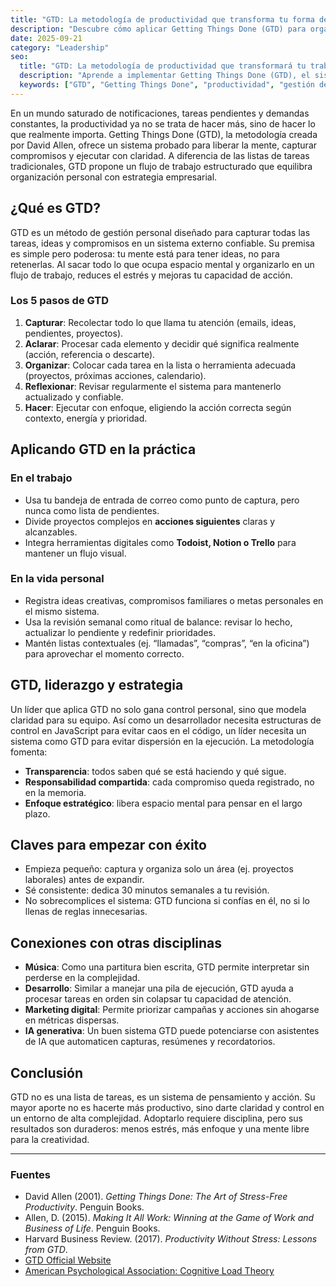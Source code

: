 ```yaml
---
title: "GTD: La metodología de productividad que transforma tu forma de trabajar"
description: "Descubre cómo aplicar Getting Things Done (GTD) para organizar tu vida personal y profesional con claridad, enfoque y resultados sostenibles."
date: 2025-09-21
category: "Leadership"
seo:
  title: "GTD: La metodología de productividad que transformará tu trabajo y tu vida"
  description: "Aprende a implementar Getting Things Done (GTD), el sistema de productividad más efectivo. Organiza tus tareas, reduce el estrés y aumenta tu enfoque con ejemplos prácticos."
  keywords: ["GTD", "Getting Things Done", "productividad", "gestión del tiempo", "organización personal", "David Allen", "métodos de productividad", "hábitos", "eficiencia"]
---
```


En un mundo saturado de notificaciones, tareas pendientes y demandas constantes, la productividad ya no se trata de hacer más, sino de hacer lo que realmente importa. Getting Things Done (GTD), la metodología creada por David Allen, ofrece un sistema probado para liberar la mente, capturar compromisos y ejecutar con claridad. A diferencia de las listas de tareas tradicionales, GTD propone un flujo de trabajo estructurado que equilibra organización personal con estrategia empresarial.

## ¿Qué es GTD?

GTD es un método de gestión personal diseñado para capturar todas las tareas, ideas y compromisos en un sistema externo confiable. Su premisa es simple pero poderosa: tu mente está para tener ideas, no para retenerlas. Al sacar todo lo que ocupa espacio mental y organizarlo en un flujo de trabajo, reduces el estrés y mejoras tu capacidad de acción.

### Los 5 pasos de GTD

1. **Capturar**: Recolectar todo lo que llama tu atención (emails, ideas, pendientes, proyectos).
2. **Aclarar**: Procesar cada elemento y decidir qué significa realmente (acción, referencia o descarte).
3. **Organizar**: Colocar cada tarea en la lista o herramienta adecuada (proyectos, próximas acciones, calendario).
4. **Reflexionar**: Revisar regularmente el sistema para mantenerlo actualizado y confiable.
5. **Hacer**: Ejecutar con enfoque, eligiendo la acción correcta según contexto, energía y prioridad.

## Aplicando GTD en la práctica

### En el trabajo
- Usa tu bandeja de entrada de correo como punto de captura, pero nunca como lista de pendientes.
- Divide proyectos complejos en **acciones siguientes** claras y alcanzables.
- Integra herramientas digitales como **Todoist, Notion o Trello** para mantener un flujo visual.

### En la vida personal
- Registra ideas creativas, compromisos familiares o metas personales en el mismo sistema.
- Usa la revisión semanal como ritual de balance: revisar lo hecho, actualizar lo pendiente y redefinir prioridades.
- Mantén listas contextuales (ej. “llamadas”, “compras”, “en la oficina”) para aprovechar el momento correcto.

## GTD, liderazgo y estrategia

Un líder que aplica GTD no solo gana control personal, sino que modela claridad para su equipo. Así como un desarrollador necesita estructuras de control en JavaScript para evitar caos en el código, un líder necesita un sistema como GTD para evitar dispersión en la ejecución. La metodología fomenta:

- **Transparencia**: todos saben qué se está haciendo y qué sigue.
- **Responsabilidad compartida**: cada compromiso queda registrado, no en la memoria.
- **Enfoque estratégico**: libera espacio mental para pensar en el largo plazo.

## Claves para empezar con éxito

- Empieza pequeño: captura y organiza solo un área (ej. proyectos laborales) antes de expandir.
- Sé consistente: dedica 30 minutos semanales a tu revisión.
- No sobrecomplices el sistema: GTD funciona si confías en él, no si lo llenas de reglas innecesarias.

## Conexiones con otras disciplinas

- **Música**: Como una partitura bien escrita, GTD permite interpretar sin perderse en la complejidad.
- **Desarrollo**: Similar a manejar una pila de ejecución, GTD ayuda a procesar tareas en orden sin colapsar tu capacidad de atención.
- **Marketing digital**: Permite priorizar campañas y acciones sin ahogarse en métricas dispersas.
- **IA generativa**: Un buen sistema GTD puede potenciarse con asistentes de IA que automaticen capturas, resúmenes y recordatorios.

## Conclusión

GTD no es una lista de tareas, es un sistema de pensamiento y acción. Su mayor aporte no es hacerte más productivo, sino darte claridad y control en un entorno de alta complejidad. Adoptarlo requiere disciplina, pero sus resultados son duraderos: menos estrés, más enfoque y una mente libre para la creatividad.

---

### Fuentes

- David Allen (2001). *Getting Things Done: The Art of Stress-Free Productivity*. Penguin Books.
- Allen, D. (2015). *Making It All Work: Winning at the Game of Work and Business of Life*. Penguin Books.
- Harvard Business Review. (2017). *Productivity Without Stress: Lessons from GTD*.
- [GTD Official Website](https://gettingthingsdone.com)
- [American Psychological Association: Cognitive Load Theory](https://www.apa.org)

